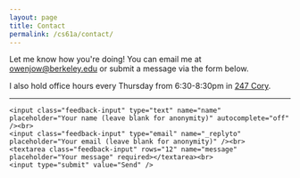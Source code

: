 ```yaml
---
layout: page
title: Contact
permalink: /cs61a/contact/
---
```


Let me know how you're doing! You can email me at <a href="mailto:owenjow@berkeley.edu">owenjow@berkeley.edu</a> or submit a message via the form below.

I also hold office hours every Thursday from 6:30-8:30pm in <a href="http://www.berkeley.edu/map?cory" target="_blank">247 Cory</a>.

<hr class="overarching" />

<form action="//formspree.io/owenjow@berkeley.edu" method="POST">
    <input type="hidden" name="_subject" value="New submission from your 61A page" />
    <input type="text" name="_gotcha" style="display:none" />
    
    <input class="feedback-input" type="text" name="name" placeholder="Your name (leave blank for anonymity)" autocomplete="off" /><br>
    <input class="feedback-input" type="email" name="_replyto" placeholder="Your email (leave blank for anonymity)" /><br>
    <textarea class="feedback-input" rows="12" name="message" placeholder="Your message" required></textarea><br>
    <input type="submit" value="Send" />
</form>
